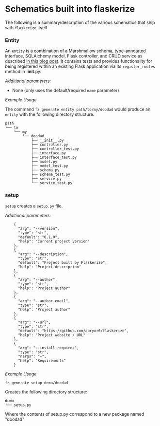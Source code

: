 # Schematics built into flaskerize

The following is a summary/description of the various schematics that ship with `flaskerize` itself

### Entity

An `entity` is a combination of a Marshmallow schema, type-annotated interface, SQLAlchemy model, Flask controller, and CRUD service as described [in this blog post](http://alanpryorjr.com/2019-05-20-flask-api-example/). It contains tests and provides functionality for being registered within an existing Flask application via its `register_routes` method in `__init__.py.

_Additional parameters:_

- None (only uses the default/required `name` parameter)

_Example Usage_

The command `fz generate entity path/to/my/doodad` would produce an `entity` with the following directory structure.

```
path
└── to
    └── my
        └── doodad
            ├── __init__.py
            ├── controller.py
            ├── controller_test.py
            ├── interface.py
            ├── interface_test.py
            ├── model.py
            ├── model_test.py
            ├── schema.py
            ├── schema_test.py
            ├── service.py
            └── service_test.py
```

### setup

`setup` creates a `setup.py` file.

_Additional parameters:_

```
    {
      "arg": "--version",
      "type": "str",
      "default": "0.1.0",
      "help": "Current project version"
    },
    {
      "arg": "--description",
      "type": "str",
      "default": "Project built by Flaskerize",
      "help": "Project description"
    },
    {
      "arg": "--author",
      "type": "str",
      "help": "Project author"
    },
    {
      "arg": "--author-email",
      "type": "str",
      "help": "Project author"
    },
    {
      "arg": "--url",
      "type": "str",
      "default": "https://github.com/apryor6/flaskerize",
      "help": "Project website / URL"
    },
    {
      "arg": "--install-requires",
      "type": "str",
      "nargs": "+",
      "help": "Requirements"
    }
```

_Example Usage_

`fz generate setup demo/doodad`

Creates the following directory structure:

```
demo
└── setup.py
```

Where the contents of setup.py correspond to a new package named "doodad"